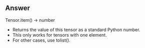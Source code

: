 ## Answer
Tensor.item() -> number

- Returns the value of this tensor as a standard Python number.
- This only works for tensors with one element.
- For other cases, use tolist().
